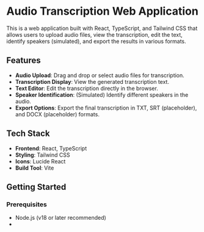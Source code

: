 # Audio Transcription Web Application

This is a web application built with React, TypeScript, and Tailwind CSS that allows users to upload audio files, view the transcription, edit the text, identify speakers (simulated), and export the results in various formats.

## Features

*   **Audio Upload**: Drag and drop or select audio files for transcription.
*   **Transcription Display**: View the generated transcription text.
*   **Text Editor**: Edit the transcription directly in the browser.
*   **Speaker Identification**: (Simulated) Identify different speakers in the audio.
*   **Export Options**: Export the final transcription in TXT, SRT (placeholder), and DOCX (placeholder) formats.

## Tech Stack

*   **Frontend**: React, TypeScript
*   **Styling**: Tailwind CSS
*   **Icons**: Lucide React
*   **Build Tool**: Vite

## Getting Started

### Prerequisites

*   Node.js (v18 or later recommended)
*
